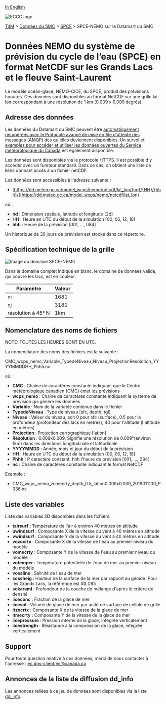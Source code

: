 [In English](readme_wcps_nemo-datamart_en.md)

![ECCC logo](../../img_eccc-logo.png)

[TdM](../../readme_fr.md) > [Données du SMC](../readme_fr.md) > [SPCE](readme_wcps_fr.md) > SPCE-NEMO sur le Datamart du SMC

# Données NEMO du système de prévision du cycle de l’eau (SPCE) en format NetCDF sur les Grands Lacs et le fleuve Saint-Laurent

Le modèle océan-glace, NEMO-CICE, du SPCE, produit des prévisions horaires. Ces données sont disponibles au format NetCDF sur une grille lat-lon correspondant à une résolution de 1 km (0,009 x 0,009 degrés).

## Adresse des données 

Les données du Datamart du SMC peuvent être [automatiquement récupérées avec le Protocole avancé de mise en file d'attente des messages (AMQP)](../../msc-datamart/amqp_fr.md) dès qu'elles deviennent disponibles. Un [survol et exemples pour accéder et utiliser les données ouvertes du Service météorologique du Canada](../../usage/readme_fr.md) est également disponible.

Les données sont disponibles via le protocole HTTPS. Il est possible d’y accéder avec un fureteur standard. Dans ce cas, on obtient une liste de liens donnant accès à un fichier netCDF.

Les données sont accessibles à l'adresse suivante :

* [https://dd.meteo.gc.ca/model_wcps/nemo/netcdf/lat_lon/{nd}/{HH}/{hhh}/](https://dd.meteo.gc.ca/model_wcps/nemo/netcdf/lat_lon)                  

où :

* __nd__ : Dimension spatiale, latitude et longitude [2d]
* __HH__ : Heure en UTC du début de la simulation [00, 06, 12, 18]
* __hhh__ : Heure de la prévision [001, ..., 084] 

Un historique de 30 jours de prévision est stocké dans ce répertoire.

## Spécification technique de la grille  

![Image du domaine SPCE-NEMO](https://collaboration.cmc.ec.gc.ca/cmc/cmos/public_doc/msc-data/nwp_wcps/grille_wcps_nemo.png)

Dans le domaine complet indiqué en blanc, le domaine de données valide, qui couvre les lacs, est en couleur. 

| Paramètre | Valeur |
| ------ | ------ |
| ni | 1681 |
| nj | 3181 | 
| résolution à 45° N | 1km |


## Nomenclature des noms de fichiers 

NOTE: TOUTES LES HEURES SONT EN UTC.

La nomenclature des noms des fichiers est la suivante :

CMC_wcps_nemo_Variable_TypedeNiveau_Niveau_ProjectionResolution_YYYYMMDDHH_Phhh.nc

où :

* __CMC__ : Chaîne de caractères constante indiquant que le Centre météorologique canadien (CMC) émet les prévisions
* __wcps_nemo__ : Chaîne de caractères constante indiquant le système de prévision qui génère les données
* __Variable__ : Nom de la variable contenue dans le fichier
* __TypedeNiveau__ : Type de niveau [sfc, depth, tgl]
* __Niveau__ : Valeur du niveau, soit 0 pour sfc (surface), 0.5 pour la profondeur (profondeur des lacs en mètres), 40 pour l'altitude (l'altitude en mètres)
* __Projection__ : Projection cartographique [latlon]
* __Résolution__ : 0.009x0.009. Signifie une résolution de 0.009°(environ 1km) dans les directions longitudinale et latitudinale
* __YYYYMMDD__ : Année, mois et jour du début de la prévision
* __HH__ : Heure en UTC du début de la simulation [00, 06, 12, 18]
* __Phhh__ : P caractère constant, hhh l'heure de prévision [001, ..., 084] 
* __nc__ : Chaîne de caractères constante indiquant le format NetCDF

Exemple :

* CMC_wcps_nemo_vomecrty_depth_0.5_latlon0.009x0.009_2019011100_P036.nc

## Liste des variables

Liste des variables 2D disponibles dans les fichiers:

* __tairsurf__ : Température de l'air à environ 40 mètres en altitude
* __uwindsurf__ : Composante X de la vitesse du vent à 40 mètres en altitude
* __vwindsurf__ : Composante Y de la vitesse du vent à 40 mètres en altitude
* __vozocrtx__ : Composante X de la vitesse de l'eau au premier niveau du modèle 
* __vomecrty__ : Composante Y de la vitesse de l'eau au premier niveau du modèle
* __votemper__ : Température potentielle de l'eau de mer au premier niveau du modèle
* __vosaline__ : Salinité de l'eau de mer 
* __sossheig__ : Hauteur de la surface de la mer par rapport au géoïde. Pour les Grands Lacs, la référence est IGLD85
* __sokaraml__ : Profondeur de la couche de mélange d'après le critère de densité
* __iiceconc__ : Fraction de la glace de mer
* __iicevol__ : Volume de glace de mer par unité de surface de cellule de grille
* __itzocrtx__ : Composante X de la vitesse de la glace de mer
* __itmecrty__ : Composante Y de la vitesse de la glace de mer
* __iicepressure__ : Pression interne de la glace, intégrée verticalement
* __iicestrength__ : Résistance à la compression de la glace, intégrée verticalement

## Support

Pour toute question relative à ces données, merci de nous contacter à l'adresse : [ec.dps-client.ec@canada.ca](mailto:ec.dps-client.ec@canada.ca)

## Annonces de la liste de diffusion dd_info 

Les annonces reliées à ce jeu de données sont disponibles via la liste [dd_info](https://comm.collab.science.gc.ca/mailman3/postorius/lists/dd_info/).

